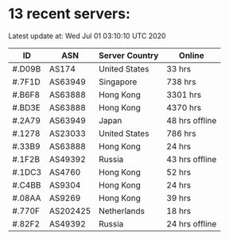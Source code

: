 # 13 recent servers:

Latest update at: Wed Jul 01 03:10:10 UTC 2020

| ID | ASN | Server Country | Online |
| -- | --- | -------------- | ------ |
| #.D09B | AS174 | United States | 33 hrs |
| #.7F1D | AS63949 | Singapore | 738 hrs |
| #.B6F8 | AS63888 | Hong Kong | 3301 hrs |
| #.BD3E | AS63888 | Hong Kong | 4370 hrs |
| #.2A79 | AS63949 | Japan | 48 hrs offline |
| #.1278 | AS23033 | United States | 786 hrs |
| #.33B9 | AS63888 | Hong Kong | 24 hrs |
| #.1F2B | AS49392 | Russia | 43 hrs offline |
| #.1DC3 | AS4760 | Hong Kong | 52 hrs |
| #.C4BB | AS9304 | Hong Kong | 24 hrs |
| #.08AA | AS9269 | Hong Kong | 39 hrs |
| #.770F | AS202425 | Netherlands | 18 hrs |
| #.82F2 | AS49392 | Russia | 24 hrs offline |

